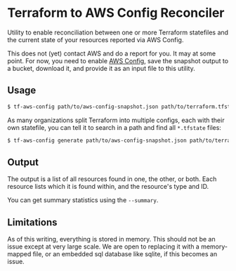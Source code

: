 # Terraform to AWS Config Reconciler

Utility to enable reconciliation between one or more Terraform
statefiles and the current state of your resources reported via AWS Config.

This does not (yet) contact AWS and do a report for you. It may at some point.
For now, you need to enable [AWS Config](https://aws.amazon.com/config/), save
the snapshot output to a bucket, download it, and provide it as an input
file to this utility.

## Usage

```bash
$ tf-aws-config path/to/aws-config-snapshot.json path/to/terraform.tfstate
```

As many organizations split Terraform into multiple configs, each with their own
statefile, you can tell it to search in a path and find all `*.tfstate` files:

```bash
$ tf-aws-config generate path/to/aws-config-snapshot.json path/to/terraform/root --tf-recursive
```

## Output

The output is a list of all resources found in one, the other, or both.
Each resource lists which it is found within, and the resource's type and ID.

You can get summary statistics using the `--summary`.

## Limitations

As of this writing, everything is stored in memory. This should not be an issue except
at very large scale. We are open to replacing it with a memory-mapped file, or an embedded
sql database like sqlite, if this becomes an issue.
